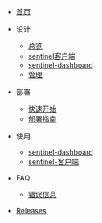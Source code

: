 - [首页](zh/README)

- 设计
  - [总览](zh/design/overview)
  - [sentinel客户端](zh/design/sentinel-client)
  - [sentinel-dashboard](zh/design/sentinel-dashboard)
  - [管理](zh/design/management)

- 部署
  - [快速开始](zh/deployment/quick-start)
  - [部署指南](zh/deployment/deployment-guide)

- 使用
  - [sentinel-dashboard](zh/usage/sentinel-dashboard)
  - [sentinel-客户端](zh/usage/sentinel-client)

- FAQ
  - [错误信息](zh/faq/error-message)

- [Releases](https://github.com/Anilople/Sentinel/releases)